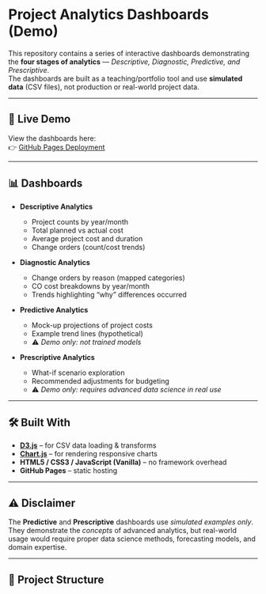 # Project Analytics Dashboards (Demo)

This repository contains a series of interactive dashboards demonstrating the **four stages of analytics** — *Descriptive, Diagnostic, Predictive, and Prescriptive*.  
The dashboards are built as a teaching/portfolio tool and use **simulated data** (CSV files), not production or real-world project data.

---

## 🚀 Live Demo
View the dashboards here:  
👉 [GitHub Pages Deployment](https://YOUR-USERNAME.github.io/REPO-NAME/)

---

## 📊 Dashboards
- **Descriptive Analytics**  
  - Project counts by year/month  
  - Total planned vs actual cost  
  - Average project cost and duration  
  - Change orders (count/cost trends)

- **Diagnostic Analytics**  
  - Change orders by reason (mapped categories)  
  - CO cost breakdowns by year/month  
  - Trends highlighting “why” differences occurred

- **Predictive Analytics**  
  - Mock-up projections of project costs  
  - Example trend lines (hypothetical)  
  - ⚠️ *Demo only: not trained models*

- **Prescriptive Analytics**  
  - What-if scenario exploration  
  - Recommended adjustments for budgeting  
  - ⚠️ *Demo only: requires advanced data science in real use*

---

## 🛠️ Built With
- [**D3.js**](https://d3js.org/) – for CSV data loading & transforms  
- [**Chart.js**](https://www.chartjs.org/) – for rendering responsive charts  
- **HTML5 / CSS3 / JavaScript (Vanilla)** – no framework overhead  
- **GitHub Pages** – static hosting  

---

## ⚠️ Disclaimer
The **Predictive** and **Prescriptive** dashboards use *simulated examples only*.  
They demonstrate the *concepts* of advanced analytics, but real-world usage would require proper data science methods, forecasting models, and domain expertise.

---

## 📂 Project Structure
